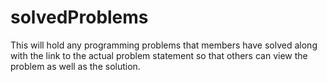 # solvedProblems
This will hold any programming problems that members have solved along with the link to the actual problem statement so that others can view the problem as well as the solution.
